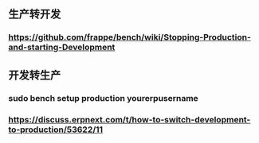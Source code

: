 ## 生产转开发

### https://github.com/frappe/bench/wiki/Stopping-Production-and-starting-Development

## 开发转生产

### sudo bench setup production yourerpusername

### https://discuss.erpnext.com/t/how-to-switch-development-to-production/53622/11
